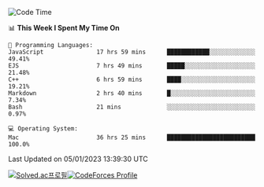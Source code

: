 
<!--START_SECTION:waka-->
![Code Time](http://img.shields.io/badge/Code%20Time-2%2C271%20hrs%2029%20mins-blue)

📊 **This Week I Spent My Time On** 

```text
💬 Programming Languages: 
JavaScript               17 hrs 59 mins      ████████████░░░░░░░░░░░░░   49.41% 
EJS                      7 hrs 49 mins       █████░░░░░░░░░░░░░░░░░░░░   21.48% 
C++                      6 hrs 59 mins       ████░░░░░░░░░░░░░░░░░░░░░   19.21% 
Markdown                 2 hrs 40 mins       █░░░░░░░░░░░░░░░░░░░░░░░░   7.34% 
Bash                     21 mins             ░░░░░░░░░░░░░░░░░░░░░░░░░   0.97%

💻 Operating System: 
Mac                      36 hrs 25 mins      █████████████████████████   100.0%

```


 Last Updated on 05/01/2023 13:39:30 UTC
<!--END_SECTION:waka-->
[![Solved.ac프로필](http://mazassumnida.wtf/api/generate_badge?boj=hckim96)](https://solved.ac/hckim96)[![CodeForces Profile](https://cf.leed.at?id=hckim96)](https://codeforces.com/profile/hckim96)
